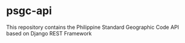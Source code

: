 # psgc-api
This repository contains the Philippine Standard Geographic Code API based on Django REST Framework
